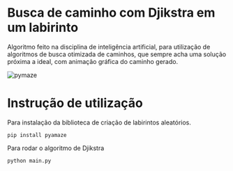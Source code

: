 # Busca de caminho com Djikstra em um labirinto

Algoritmo feito na disciplina de inteligência artificial, para  utilização de algoritmos de busca otimizada de caminhos, que sempre acha uma solução próxima a ideal, com animação gráfica do caminho gerado.

![pymaze](https://github.com/JeanRezende/Solucionando-um-labirinto-com-IA/assets/43578359/bdd33893-0126-40b8-b057-0c5c46be948b)


# Instrução de utilização

Para instalação da biblioteca de criação de labirintos aleatórios.

`pip install pyamaze`

Para rodar o algoritmo de Djikstra

`python main.py`
